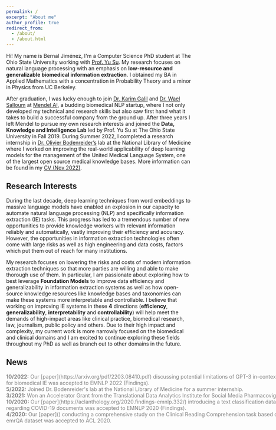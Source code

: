 ```yaml
---
permalink: /
excerpt: "About me"
author_profile: true
redirect_from: 
  - /about/
  - /about.html
---
```


Hi! My name is Bernal Jiménez, I'm a Computer Science PhD student at The Ohio State University working with [Prof. Yu Su](https://ysu1989.github.io/). My research focuses on natural language processing with an emphasis on **low-resource and generalizable biomedical information extraction**. I obtained my BA in Applied Mathematics with a concentration in Probability Theory and a minor in Physics from UC Berkeley. 

After graduation, I was lucky enough to join [Dr. Karim Galil](https://www.linkedin.com/in/karim-galil-m-d-83a2b258/) and [Dr. Wael Salloum](https://www.linkedin.com/in/waelsalloum/) at [Mendel AI](https://www.mendel.ai/), a budding biomedical NLP startup, where I not only developed my technical and research skills but also saw first hand what it takes to build a successful company from the ground up. After three years I left Mendel to pursue my own research interests and joined the **Data, Knowledge and Intelligence Lab** led by Prof. Yu Su at The Ohio State University in Fall 2019. During Summer 2022, I completed a research internship in [Dr. Olivier Bodenreider’s](https://www.nlm.nih.gov/research/researchstaff/BodenreiderOlivier.html) lab at the National Library of Medicine where I worked on improving the real-world applicability of deep learning models for the management of the United Medical Language System, one of the largest open source medical knowledge bases. More information can be found in my [CV (Nov 2022)](https://bernaljg.github.io/files/Bernal_Jimenez_CV%20(1).pdf).

## Research Interests

During the last decade, deep learning techniques from word embeddings to massive language models have enabled an explosion in our capacity to automate natural language processing (NLP) and specifically information extraction (IE) tasks. This progress has led to a tremendous number of new opportunities to provide knowledge workers with relevant information reliably and automatically, vastly improving their efficiency and accuracy. However, the opportunities in information extraction technologies often come with large risks as well as high engineering and data costs, factors which put them out of reach for many institutions. 

My research focuses on lowering the risks and costs of modern information extraction techniques so that more parties are willing and able to make thorough use of them. In particular, I am passionate about exploring how to best leverage **Foundation Models** to improve data efficiency and generalizability in information extraction systems as well as how open-source knowledge resources like knowledge bases and taxonomies can make these systems more interpretable and controllable. I believe that working on improving IE systems in these **4** directions (**efficiency**, **generalizability**, **interpretability** and **controllability**) will help meet the demands of high-impact areas like clinical practice, biomedical research, law, journalism, public policy and others. Due to their high impact and complexity, my current work is more narrowly focused on the biomedical and clinical domains and I am excited to continue exploring these fields throughout my PhD as well as branch out to other domains in the future. 

## News
<div style="height:200px;width:800px;overflow:auto;color:grey">
<b>10/2022:</b> Our [paper](https://arxiv.org/pdf/2203.08410.pdf) discussing potential limitations of GPT-3 in-context learning for biomedical IE was accepted to EMNLP 2022 (Findings). <br>
<b>5/2022:</b> Joined Dr. Bodenreider's lab at the National Library of Medicine for a summer internship. <br>
<b>3/2021:</b> Won an Accelerator Grant from the Translational Data Analytics Institute for Social Media Pharmacovigilance. <br>
<b>10/2020:</b> Our [paper](https://aclanthology.org/2020.findings-emnlp.332/) introducing a text classification dataset regarding COVID-19 documents was accepted to EMNLP 2020 (Findings). <br>
<b>4/2020:</b> Our [paper]() conducting a comprehensive study on the Clinical Reading Comprehension task based on the emrQA dataset was accepted to ACL 2020. <br>

</div>

